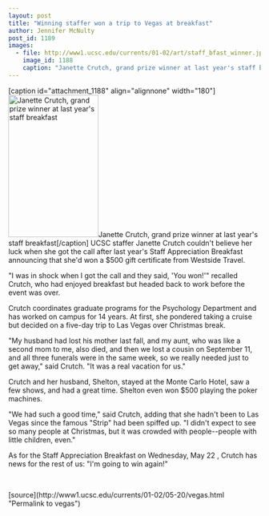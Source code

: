 ```yaml
---
layout: post
title: "Winning staffer won a trip to Vegas at breakfast"
author: Jennifer McNulty
post_id: 1189
images:
  - file: http://www1.ucsc.edu/currents/01-02/art/staff_bfast_winner.jpg
    image_id: 1188
    caption: "Janette Crutch, grand prize winner at last year's staff breakfast"
---
```


[caption id="attachment_1188" align="alignnone" width="180"]<a href="http://localhost/mysite/wp-content/uploads/2002/05/staff_bfast_winner.jpg"><img class="size-full wp-image-1188" src="http://localhost/mysite/wp-content/uploads/2002/05/staff_bfast_winner.jpg" alt="Janette Crutch, grand prize winner at last year's staff breakfast" width="180" height="284" /></a>Janette Crutch, grand prize winner at last year's staff breakfast[/caption]
UCSC staffer Janette Crutch couldn't believe her luck when she got the call after last year's Staff Appreciation Breakfast announcing that she'd won a $500 gift certificate from Westside Travel.
<p>
  "I was in shock when I got the call and they said, 'You won!'" recalled Crutch, who had enjoyed breakfast but headed back to work before the event was over.
</p>
<p>
  Crutch coordinates graduate programs for the Psychology Department and has worked on campus for 14 years. At first, she pondered taking a cruise but decided on a five-day trip to Las Vegas over Christmas break.
</p>
<p>
  "My husband had lost his mother last fall, and my aunt, who was like a second mom to me, also died, and then we lost a cousin on September 11, and all three funerals were in the same week, so we really needed just to get away," said Crutch. "It was a real vacation for us."
</p>
<p>
  Crutch and her husband, Shelton, stayed at the Monte Carlo Hotel, saw a few shows, and had a great time. Shelton even won $500 playing the poker machines.
</p>
<p>
  "We had such a good time," said Crutch, adding that she hadn't been to Las Vegas since the famous "Strip" had been spiffed up. "I didn't expect to see so many people at Christmas, but it was crowded with people--people with little children, even."
</p>
<p>
  As for the Staff Appreciation Breakfast on Wednesday, May 22 , Crutch has news for the rest of us: "I'm going to win again!"
</p>
<p>
  <br>

</p>
<p>

</p>
[source](http://www1.ucsc.edu/currents/01-02/05-20/vegas.html "Permalink to vegas")
